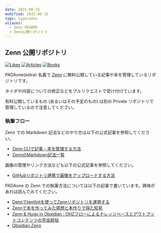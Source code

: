 ```yaml
---
date: 2022-08-15
modified: 2023-08-15
tags: type/zenn
aliases:
  - Zenn README
  - Zenn公開リポジトリ
---
```


## Zenn 公開リポジトリ

[![Likes](https://badgen.org/img/zenn/estra/likes?style=flat)](https://zenn.dev/estra) [![Articles](https://badgen.org/img/zenn/estra/articles?style=flat)](https://zenn.dev/estra) [![Books](https://badgen.org/img/zenn/estra/books?style=flat)](https://zenn.dev/estra?tab=books)

PADAone(estra) 名義で [Zenn](https://zenn.dev/estra) に無料公開している記事や本を管理しているリポジトリです。

タイポや内容についての修正などをプルリクエストで受け付けています。

有料公開しているもの (あるいはその予定のもの) は別の Private リポジトリで管理しているので注意してください。

### 執筆フロー

Zenn での Markdown 記法などのやり方は以下の公式記事を参照してください。

- [Zenn CLIで記事・本を管理する方法](https://zenn.dev/zenn/articles/zenn-cli-guide)
- [ZennのMarkdown記法一覧](https://zenn.dev/zenn/articles/markdown-guide)

画像の管理やリンク方法なども以下の公式記事を参照してください。

- [GitHubリポジトリ連携で画像をアップロードする方法](https://zenn.dev/zenn/articles/deploy-github-images)

PADAone の Zenn での執筆方法については以下の記事で書いています。興味があれば読んでみてください。

- [Denoでtextlintを使ってZennリポジトリを運用する](https://zenn.dev/estra/articles/deno-textlint-zenn)
- [Zennで本を作ってみた感想と本作りで得た知見](https://zenn.dev/estra/articles/zenn-book-making-impression)
- [Zenn & Hugo in Obsidian : OHZフローによるナレッジベースとアウトプットコンテンツの完全統括](https://zenn.dev/estra/articles/ohzflow-zenn-hugo-obsidian)
- [Obsidian.Zenn](https://zenn.dev/estra/books/obsidian-dot-zenn)
